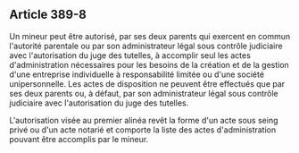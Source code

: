 Article 389-8
----
Un mineur peut être autorisé, par ses deux parents qui exercent en commun
l'autorité parentale ou par son administrateur légal sous contrôle judiciaire
avec l'autorisation du juge des tutelles, à accomplir seul les actes
d'administration nécessaires pour les besoins de la création et de la gestion
d'une entreprise individuelle à responsabilité limitée ou d'une société
unipersonnelle. Les actes de disposition ne peuvent être effectués que par ses
deux parents ou, à défaut, par son administrateur légal sous contrôle judiciaire
avec l'autorisation du juge des tutelles.

L'autorisation visée au premier alinéa revêt la forme d'un acte sous seing privé
ou d'un acte notarié et comporte la liste des actes d'administration pouvant
être accomplis par le mineur.
